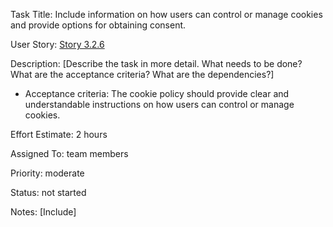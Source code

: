 Task Title: Include information on how users can control or manage cookies and provide options for obtaining 
consent.

User Story: [Story 3.2.6](../../stories/story_3.2.6.md)

Description: [Describe the task in more detail. What needs to be done? What are the acceptance criteria? What are the dependencies?]
* Acceptance criteria: The cookie policy should provide clear and understandable instructions on how users can control or manage cookies.

Effort Estimate: 2 hours

Assigned To: team members

Priority: moderate

Status: not started

Notes: [Include]